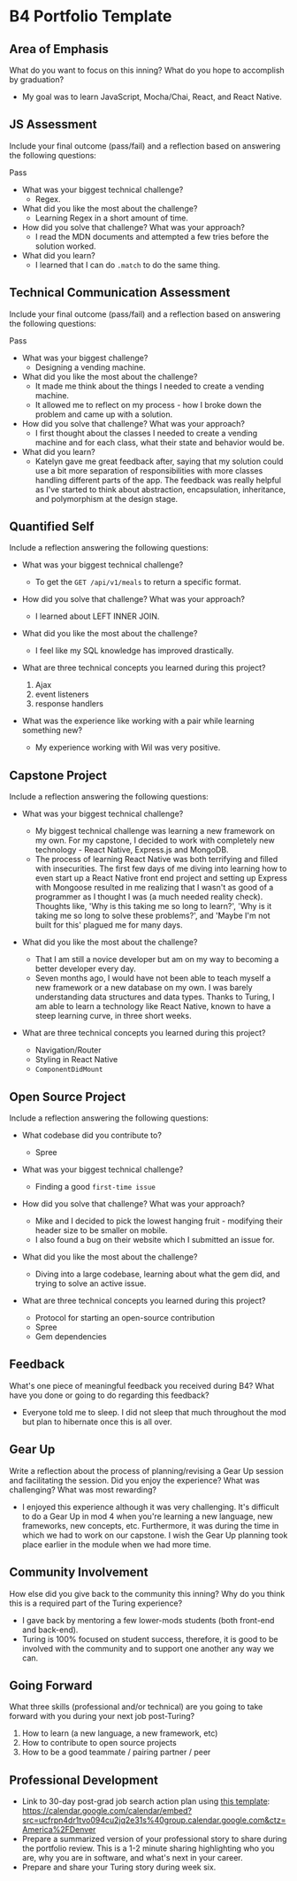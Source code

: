 # B4 Portfolio Template

## Area of Emphasis

What do you want to focus on this inning? What do you hope to accomplish by graduation?
  * My goal was to learn JavaScript, Mocha/Chai, React, and React Native.

## JS Assessment

Include your final outcome (pass/fail) and a reflection based on answering the following questions:

Pass

* What was your biggest technical challenge?
  * Regex. 
* What did you like the most about the challenge?
  * Learning Regex in a short amount of time.
* How did you solve that challenge? What was your approach?
  * I read the MDN documents and attempted a few tries before the solution worked.
* What did you learn?
  * I learned that I can do `.match` to do the same thing.

## Technical Communication Assessment

Include your final outcome (pass/fail) and a reflection based on answering the following questions:

Pass

* What was your biggest challenge?
  * Designing a vending machine.
* What did you like the most about the challenge?
  * It made me think about the things I needed to create a vending machine.
  * It allowed me to reflect on my process - how I broke down the problem and came up with a solution.
* How did you solve that challenge? What was your approach?
  * I first thought about the classes I needed to create a vending machine and for each class, what their state and behavior would be.
* What did you learn?
  * Katelyn gave me great feedback after, saying that my solution could use a bit more separation of responsibilities with more classes handling different parts of the app. The feedback was really helpful as I've started to think about abstraction, encapsulation, inheritance, and polymorphism at the design stage.

## Quantified Self

Include a reflection answering the following questions:

* What was your biggest technical challenge?
  * To get the `GET /api/v1/meals` to return a specific format. 

* How did you solve that challenge? What was your approach?
  * I learned about LEFT INNER JOIN.

* What did you like the most about the challenge?
  * I feel like my SQL knowledge has improved drastically. 

* What are three technical concepts you learned during this project?
  1. Ajax
  2. event listeners
  3. response handlers

* What was the experience like working with a pair while learning something new?
  * My experience working with Wil was very positive. 

## Capstone Project

Include a reflection answering the following questions:

* What was your biggest technical challenge?
  * My biggest technical challenge was learning a new framework on my own. For my capstone, I decided to work with completely new technology - React Native, Express.js and MongoDB.
  * The process of learning React Native was both terrifying and filled with insecurities. The first few days of me diving into learning how to even start up a React Native front end project and setting up Express with Mongoose resulted in me realizing that I wasn't as good of a programmer as I thought I was (a much needed reality check). Thoughts like, 'Why is this taking me so long to learn?', 'Why is it taking me so long to solve these problems?', and 'Maybe I'm not built for this' plagued me for many days.

* What did you like the most about the challenge?
  * That I am still a novice developer but am on my way to becoming a better developer every day. 
  * Seven months ago, I would have not been able to teach myself a new framework or a new database on my own. I was barely understanding data structures and data types. Thanks to Turing, I am able to learn a technology like React Native, known to have a steep learning curve, in three short weeks.

* What are three technical concepts you learned during this project?
  * Navigation/Router
  * Styling in React Native
  * `ComponentDidMount`

## Open Source Project

Include a reflection answering the following questions:

* What codebase did you contribute to?
  * Spree

* What was your biggest technical challenge?
  * Finding a good `first-time issue`

* How did you solve that challenge? What was your approach?
  * Mike and I decided to pick the lowest hanging fruit - modifying their header size to be smaller on mobile.
  * I also found a bug on their website which I submitted an issue for.

* What did you like the most about the challenge?
  * Diving into a large codebase, learning about what the gem did,  and trying to solve an active issue.

* What are three technical concepts you learned during this project?
  * Protocol for starting an open-source contribution
  * Spree
  * Gem dependencies

## Feedback

What's one piece of meaningful feedback you received during B4? What have you done or going to do regarding this feedback?
  * Everyone told me to sleep. I did not sleep that much throughout the mod but plan to hibernate once this is all over. 

## Gear Up

Write a reflection about the process of planning/revising a Gear Up session and facilitating the session. Did you enjoy the experience? What was challenging? What was most rewarding?
  * I enjoyed this experience although it was very challenging. It's difficult to do a Gear Up in mod 4 when you're learning a new language, new frameworks, new concepts, etc. Furthermore, it was during the time in which we had to work on our capstone. I wish the Gear Up planning took place earlier in the module when we had more time.

## Community Involvement

How else did you give back to the community this inning? Why do you think this is a required part of the Turing experience?
  * I gave back by mentoring a few lower-mods students (both front-end and back-end).
  * Turing is 100% focused on student success, therefore, it is good to be involved with the community and to support one another any way we can.

## Going Forward

What three skills (professional and/or technical) are you going to take forward with you during your next job post-Turing?
  1. How to learn (a new language, a new framework, etc) 
  2. How to contribute to open source projects
  3. How to be a good teammate / pairing partner / peer

## Professional Development

* Link to 30-day post-grad job search action plan using [this template](https://github.com/turingschool/career-development-curriculum/blob/master/module_four/post_grad_plan.md): https://calendar.google.com/calendar/embed?src=ucfrpn4dr1tvo094cu2jq2e31s%40group.calendar.google.com&ctz=America%2FDenver
* Prepare a summarized version of your professional story to share during the portfolio review. This is a 1-2 minute sharing highlighting who you are, why you are in software, and what's next in your career.
* Prepare and share your Turing story during week six.
